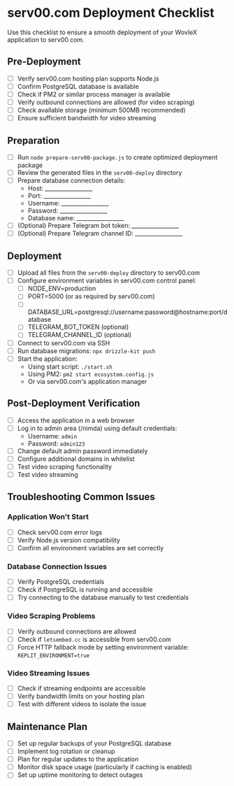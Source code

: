 # serv00.com Deployment Checklist

Use this checklist to ensure a smooth deployment of your WovIeX application to serv00.com.

## Pre-Deployment

- [ ] Verify serv00.com hosting plan supports Node.js
- [ ] Confirm PostgreSQL database is available
- [ ] Check if PM2 or similar process manager is available
- [ ] Verify outbound connections are allowed (for video scraping)
- [ ] Check available storage (minimum 500MB recommended)
- [ ] Ensure sufficient bandwidth for video streaming

## Preparation

- [ ] Run `node prepare-serv00-package.js` to create optimized deployment package
- [ ] Review the generated files in the `serv00-deploy` directory
- [ ] Prepare database connection details:
  - Host: _________________
  - Port: _________________
  - Username: _________________
  - Password: _________________
  - Database name: _________________
- [ ] (Optional) Prepare Telegram bot token: _________________
- [ ] (Optional) Prepare Telegram channel ID: _________________

## Deployment

- [ ] Upload all files from the `serv00-deploy` directory to serv00.com
- [ ] Configure environment variables in serv00.com control panel:
  - [ ] NODE_ENV=production
  - [ ] PORT=5000 (or as required by serv00.com)
  - [ ] DATABASE_URL=postgresql://username:password@hostname:port/database
  - [ ] TELEGRAM_BOT_TOKEN (optional)
  - [ ] TELEGRAM_CHANNEL_ID (optional)
- [ ] Connect to serv00.com via SSH
- [ ] Run database migrations: `npx drizzle-kit push`
- [ ] Start the application:
  - Using start script: `./start.sh`
  - Using PM2: `pm2 start ecosystem.config.js`
  - Or via serv00.com's application manager

## Post-Deployment Verification

- [ ] Access the application in a web browser
- [ ] Log in to admin area (/nimda) using default credentials:
  - Username: `admin`
  - Password: `admin123`
- [ ] Change default admin password immediately
- [ ] Configure additional domains in whitelist
- [ ] Test video scraping functionality
- [ ] Test video streaming

## Troubleshooting Common Issues

### Application Won't Start
- [ ] Check serv00.com error logs
- [ ] Verify Node.js version compatibility
- [ ] Confirm all environment variables are set correctly

### Database Connection Issues
- [ ] Verify PostgreSQL credentials
- [ ] Check if PostgreSQL is running and accessible
- [ ] Try connecting to the database manually to test credentials

### Video Scraping Problems
- [ ] Verify outbound connections are allowed
- [ ] Check if `letsembed.cc` is accessible from serv00.com
- [ ] Force HTTP fallback mode by setting environment variable:
  `REPLIT_ENVIRONMENT=true`

### Video Streaming Issues
- [ ] Check if streaming endpoints are accessible
- [ ] Verify bandwidth limits on your hosting plan
- [ ] Test with different videos to isolate the issue

## Maintenance Plan

- [ ] Set up regular backups of your PostgreSQL database
- [ ] Implement log rotation or cleanup
- [ ] Plan for regular updates to the application
- [ ] Monitor disk space usage (particularly if caching is enabled)
- [ ] Set up uptime monitoring to detect outages